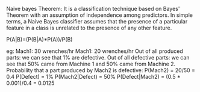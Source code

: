 Naive bayes Theorem:
It is a classification technique based on Bayes' Theorem with an assumption of independence among predictors. 
In simple terms, a Naive Bayes classifier assumes that the presence of a particular feature in a class is unrelated to the presence of any other feature.


P(A|B)=(P(B|A)*P(A))/P(B) 

eg:
Mach1: 30 wrenches/hr
Mach1: 20 wrenches/hr
Out of all produced parts: we can see that 1% are defective. 
Out of all defective parts: we can see that 50% came from Machine 1 and 50% came from Machine 2.
Probability that a part produced by Mach2 is defective:
P(Mach2) = 20/50 = 0.4
P(Defect) = 1%
P(Mach2|Defect) = 50%
P(Defect|Mach2) = (0.5 * 0.001)/0.4 = 0.0125

